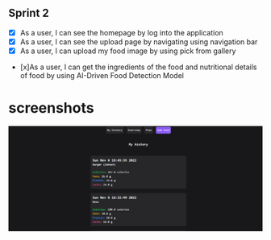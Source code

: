 ## Sprint 2

- [x] As a user, I can see the homepage by log into the application
- [x] As a user, I can see the upload page by navigating using navigation bar
- [x] As a user, I can upload my food image by using pick from gallery
- [x]As a user, I can get the ingredients of the food and nutritional details of food by using AI-Driven Food Detection Model


# screenshots

![](./screenshots/main.png)